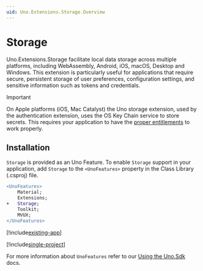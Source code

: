 ```yaml
---
uid: Uno.Extensions.Storage.Overview
---
```


# Storage

Uno.Extensions.Storage facilitate local data storage across multiple platforms, including WebAssembly, Android, iOS, macOS, Desktop and Windows. This extension is particularly useful for applications that require secure, persistent storage of user preferences, configuration settings, and sensitive information such as tokens and credentials.

> [!IMPORTANT]
> On Apple platforms (iOS, Mac Catalyst) the Uno storage extension, used by the authentication extension, uses the OS Key Chain service to store secrets. This requires your application to have the [proper entitlements](xref:Uno.Extensions.Storage.HowToRequiredEntitlements) to work properly.

## Installation

`Storage` is provided as an Uno Feature. To enable `Storage` support in your application, add `Storage` to the `<UnoFeatures>` property in the Class Library (.csproj) file.

```diff
<UnoFeatures>
    Material;
    Extensions;
+   Storage;
    Toolkit;
    MVUX;
</UnoFeatures>
```

[!include[existing-app](../includes/existing-app.md)]

[!include[single-project](../includes/single-project.md)]

For more information about `UnoFeatures` refer to our [Using the Uno.Sdk](xref:Uno.Features.Uno.Sdk) docs.
